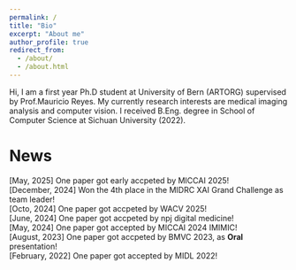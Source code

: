 ```yaml
---
permalink: /
title: "Bio"
excerpt: "About me"
author_profile: true
redirect_from: 
  - /about/
  - /about.html
---
```



Hi, I am a first year Ph.D student at University of Bern (ARTORG) supervised by Prof.Mauricio Reyes. My currently research interests are medical imaging analysis and computer vision. I received B.Eng. degree in School of Computer Science at Sichuan University (2022).

News
======
[May, 2025] One paper got early accpeted by MICCAI 2025! <br> 
[December, 2024] Won the 4th place in the MIDRC XAI Grand Challenge as team leader!<br> 
[Octo, 2024] One paper got accpeted by WACV 2025! <br> 
[June, 2024] One paper got accpeted by npj digital medicine! <br> 
[May, 2024] One paper got accepted by MICCAI 2024 IMIMIC!  <br> 
[August, 2023] One paper got accpeted by BMVC 2023, as **Oral** presentation! <br> 
[February, 2022] One paper got accepted by MIDL 2022!  <br> 

<!-- Music
======
<html>
<head>
    <title>APlayer and MetingJS Demo</title>
    <link href="https://cdn.jsdelivr.net/npm/aplayer@1.7.0/dist/APlayer.min.css" rel="stylesheet">
    <script src="https://cdn.jsdelivr.net/npm/aplayer@1.7.0/dist/APlayer.min.js"></script>
</head>
<body>
    <div class="aplayer" data-id="002QE24W26baEy" data-server="tencent" data-type="album" data-fixed="true" data-autoplay="false"></div>
    <script src="https://cdn.jsdelivr.net/npm/meting@1.1.0/dist/Meting.min.js"></script>
</body>

</html> -->





